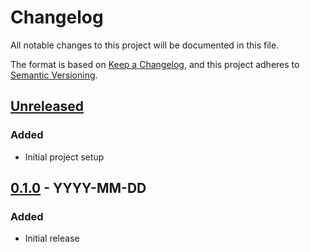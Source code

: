 # Changelog

All notable changes to this project will be documented in this file.

The format is based on [Keep a Changelog](https://keepachangelog.com/en/1.0.0/),
and this project adheres to [Semantic Versioning](https://semver.org/spec/v2.0.0.html).

## [Unreleased]

### Added
- Initial project setup

## [0.1.0] - YYYY-MM-DD

### Added
- Initial release

[Unreleased]: https://github.com/yourusername/your-project-name/compare/0.1.0...HEAD
[0.1.0]: https://github.com/yourusername/your-project-name/releases/tag/0.1.0
